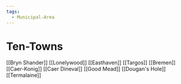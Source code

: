 ```yaml
---
tags:
  - Municipal-Area
---
```

# Ten-Towns 
[[Bryn Shander]]
[[Lonelywood]]
[[Easthaven]]
[[Targos]]
[[Bremen]]
[[Caer-Konig]]
[[Caer Dineval]]
[[Good Mead]]
[[Dougan's Hole]]
[[Termalaine]]